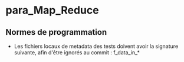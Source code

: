 # para_Map_Reduce

## Normes de programmation

- Les fichiers locaux de metadata des tests doivent avoir la signature suivante, afin d'être ignorés au commit : f_data_in_*
